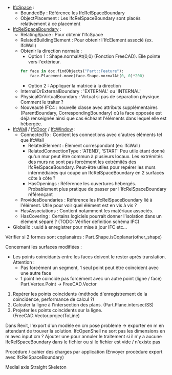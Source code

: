 * [IfcSpace]() :
	* BoundedBy : Référence les IfcRelSpaceBoundary
	* ObjectPlacement : Les IfcRelSpaceBoundary sont placés relativement à ce placement
* [IfcRelSpaceBoundary](https://standards.buildingsmart.org/IFC/RELEASE/IFC4_1/FINAL/HTML/link/ifcrelspaceboundary.htm) :
	* RelatingSpace : Pour obtenir l'IfcSpace
	* RelatedBuildingElement : Pour obtenir l'IfcElement associé (ex. IfcWall)
	* Obtenir la direction normale :
		* Option 1 : Shape.normalAt(0,0) (Fonction FreeCAD).
		Elle pointe vers l'extérieur.
		```python
		for face in doc.findObjects("Part::Feature"):
			face.Placement.move(face.Shape.normalAt(0, 0)*200)
		```
		* Option 2 : Appliquer la matrice à la direction
	* InternalOrExternalBoundary : 'EXTERNAL' ou 'INTERNAL'
	* PhysicalOrVirtualBoundary : Virtual si pas de séparation physique. Comment le traiter ?
	* Nouveauté IFC4 : nouvelle classe avec attributs supplémentaires (ParentBoundary, 
	CorrespondingBoundary) où la face opposée est déjà renseignée ainsi que cas échéant l'éléments
	dans lequel elle est hébergée.
* [IfcWall]() / [IfcDoor]() / [IfcWindow]() :
	* ConnectedTo : Contient les connections avec d'autres éléments tel que IfcWall
		* RelatedElement : Élement correspondant (ex: IfcWall)
		* RelatedConnectionType : 'ATEND', 'START'
		Peu utile étant donné qu'un mur peut être commun à plusieurs locaux. Les extrémités des 
		murs ne sont pas forcément les extrémités des IfcRelSpaceBoundary.
		Peut-être utiles pour repérer les murs intermédiaires qui coupe un IfcRelSpaceBoundary en 
		2 surfaces côte à côte ?
		* HasOpenings : Référence les ouvertures hébergés. Probablement plus pratique de passer par
		l'IfcRelSpaceBoundary référençant
	* ProvidesBoundaries : Référence les IfcRelSpaceBoundary lié à l'élément. 
	Utile pour voir quel élément est en vis à vis ?
	* HasAssociations : Contient notamment les matériaux associés.
	* HasCovering : Certains logiciels pourrait donner l'isolation dans un élément séparé ? 
	(TODO: Vérifier définition schéma IFC)
* GlobalId : uuid à enregistrer pour mise à jour IFC etc…

Vérifier si 2 formes sont coplanaires : Part.Shape.isCoplanar(other_shape)

Concernant les surfaces modifiées :
* Les points coincidants entre les faces doivent le rester après translation. Attention :
	* Pas forcément un segment, 1 seul point peut être coincident avec une autre face
	* 1 point ne coincide pas forcément avec un autre point (ligne / face)
Part.Vertex.Point -> FreeCAD.Vector
1. Repérer les points coincidents 
(méthode d'enregistrement de la coincidence, performance de calcul ?)
2. Calculer la ligne à l'intersection des plans. (Part.Plane.intersectSS)
3. Projeter les points coincidents sur la ligne. (FreeCAD.Vector.projectToLine)

Dans Revit, l'export d'un modèle en cm pose problème -> exporter en m en attendant de trouver la solution. IfcOpenShell ne sort pas les dimensions en m avec input cm ?
Ajouter une pour annuler le traitement si il n'y a aucune IfcRelSpaceBoundary dans le fichier ou si le fichier est vide / n'existe pas

Procédure / cahier des charges par application (Envoyer procédure export avec IfcRelSpaceBoundary)

Medial axis
Straight Skeleton